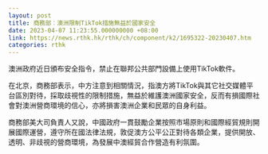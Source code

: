 ```yaml
---
layout: post
title: 商務部︰澳洲限制TikTok措施無益於國家安全
date: 2023-04-07 11:23:55.000000000 +08:00
link: https://news.rthk.hk/rthk/ch/component/k2/1695322-20230407.htm
categories: rthk
---
```


澳洲政府近日頒布安全指令，禁止在聯邦公共部門設備上使用TikTok軟件。

在北京，商務部表示，中方注意到相關情況，指澳方將TikTok與其它社交媒體平台區別對待，採取歧視性的限制措施，無益於維護澳洲國家安全，反而有損國際社會對澳洲營商環境的信心，亦將損害澳洲企業和民眾的自身利益。

商務部美大司負責人又說，中國政府一貫鼓勵企業按照市場原則和國際經貿規則開展國際運營，遵守所在國法律法規，敦促澳方公平公正對待各類企業，提供開放、透明、非歧視的營商環境，為發展中澳經貿合作營造有利氛圍。
